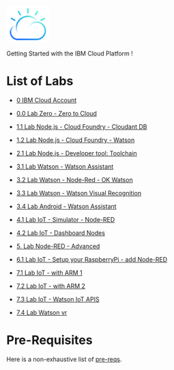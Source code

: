 <img src="./images/cloud-color-logo.png" width="20%"/>

Getting Started with the IBM Cloud Platform !

# List of Labs

+ [0 IBM Cloud Account](./labs/0%20IBM%20Cloud%20Account)

+ [0.0 Lab Zero - Zero to Cloud](./labs/0.0%20Lab%20Zero%20-%20Zero%20to%20Cloud)

+ [1.1 Lab Node.js - Cloud Foundry - Cloudant DB](./labs/1.1%20Lab%20Node.js%20-%20Cloud%20Foundry%20-%20Cloudant%20DB)

+ [1.2 Lab Node.js - Cloud Foundry - Watson](./labs/1.2%20Lab%20Node.js%20-%20Cloud%20Foundry%20-%20Watson)

+ [2.1 Lab Node.js - Developer tool: Toolchain](./labs/2.1%20Lab%20Node.js%20-%20Developer%20tool:%20Toolchain)

+ [3.1 Lab Watson - Watson Assistant](./labs/3.1%20Lab%20Watson%20-%20Watson%20Assistant)

+ [3.2 Lab Watson - Node-Red - OK Watson](./labs/3.2%20Lab%20Watson%20-%20Node-Red%20-%20OK%20Watson)

+ [3.3 Lab Watson - Watson Visual Recognition](./labs/3.3%20Lab%20Watson%20-%20Watson%20Visual%20Recognition)

+ [3.4 Lab Android - Watson Assistant](./labs/3.4%20Lab%20Android%20-%20Watson%20Assistant)

+ [4.1 Lab IoT - Simulator - Node-RED](./labs/4.1%20Lab%20IoT%20-%20Simulator%20-%20Node-RED)

+ [4.2 Lab IoT - Dashboard Nodes](./labs/4.2%20Lab%20IoT%20-%20Dashboard%20Nodes)

+ [5. Lab Node-RED - Advanced](./labs/5.%20Lab%20Node-RED%20-%20Advanced)

+ [6.1 Lab IoT - Setup your RaspberryPi - add Node-RED](./labs/6.1%20Lab%20IoT%20-%20Setup%20your%20RaspberryPi%20-%20add%20Node-RED)

+ [7.1 Lab IoT - with ARM 1](./labs/7.1%20Lab%20IoT%20-%20with%20ARM%201)

+ [7.2 Lab IoT - with ARM 2](./labs/7.2%20Lab%20IoT%20-%20with%20ARM%202)

+ [7.3 Lab IoT - Watson IoT APIS](./labs/7.3%20Lab%20IoT%20-%20Watson%20IoT%20APIs)

+ [7.4 Lab Watson vr](./labs/7.4%20Lab%20Watson%20vr)


# Pre-Requisites

Here is a non-exhaustive list of [pre-reqs](./prereqs).
